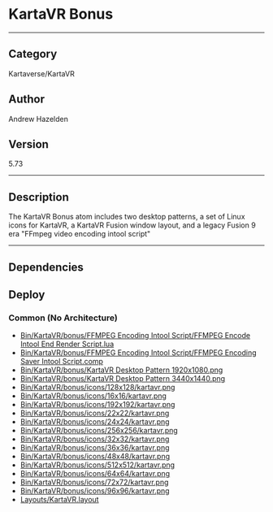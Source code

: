 # KartaVR Bonus
___

## Category
Kartaverse/KartaVR

## Author
Andrew Hazelden

## Version
5.73

___

## Description
<p>The KartaVR Bonus atom includes two desktop patterns, a set of Linux icons for KartaVR, a KartaVR Fusion window layout, and a legacy Fusion 9 era "FFmpeg video encoding intool script"</p>

___

## Dependencies

## Deploy

### Common (No Architecture)

<ul>
<li><a href="https://gitlab.com/WeSuckLess/Reactor/-/blob/master/Atoms/com.AndrewHazelden.KartaVR.Bonus/Bin/KartaVR/bonus/FFMPEG Encoding Intool Script/FFMPEG Encode Intool End Render Script.lua?ref_type=heads">Bin/KartaVR/bonus/FFMPEG Encoding Intool Script/FFMPEG Encode Intool End Render Script.lua</a></li>
<li><a href="https://gitlab.com/WeSuckLess/Reactor/-/blob/master/Atoms/com.AndrewHazelden.KartaVR.Bonus/Bin/KartaVR/bonus/FFMPEG Encoding Intool Script/FFMPEG Encoding Saver Intool Script.comp?ref_type=heads">Bin/KartaVR/bonus/FFMPEG Encoding Intool Script/FFMPEG Encoding Saver Intool Script.comp</a></li>
<li><a href="https://gitlab.com/WeSuckLess/Reactor/-/blob/master/Atoms/com.AndrewHazelden.KartaVR.Bonus/Bin/KartaVR/bonus/KartaVR Desktop Pattern 1920x1080.png?ref_type=heads">Bin/KartaVR/bonus/KartaVR Desktop Pattern 1920x1080.png</a></li>
<li><a href="https://gitlab.com/WeSuckLess/Reactor/-/blob/master/Atoms/com.AndrewHazelden.KartaVR.Bonus/Bin/KartaVR/bonus/KartaVR Desktop Pattern 3440x1440.png?ref_type=heads">Bin/KartaVR/bonus/KartaVR Desktop Pattern 3440x1440.png</a></li>
<li><a href="https://gitlab.com/WeSuckLess/Reactor/-/blob/master/Atoms/com.AndrewHazelden.KartaVR.Bonus/Bin/KartaVR/bonus/icons/128x128/kartavr.png?ref_type=heads">Bin/KartaVR/bonus/icons/128x128/kartavr.png</a></li>
<li><a href="https://gitlab.com/WeSuckLess/Reactor/-/blob/master/Atoms/com.AndrewHazelden.KartaVR.Bonus/Bin/KartaVR/bonus/icons/16x16/kartavr.png?ref_type=heads">Bin/KartaVR/bonus/icons/16x16/kartavr.png</a></li>
<li><a href="https://gitlab.com/WeSuckLess/Reactor/-/blob/master/Atoms/com.AndrewHazelden.KartaVR.Bonus/Bin/KartaVR/bonus/icons/192x192/kartavr.png?ref_type=heads">Bin/KartaVR/bonus/icons/192x192/kartavr.png</a></li>
<li><a href="https://gitlab.com/WeSuckLess/Reactor/-/blob/master/Atoms/com.AndrewHazelden.KartaVR.Bonus/Bin/KartaVR/bonus/icons/22x22/kartavr.png?ref_type=heads">Bin/KartaVR/bonus/icons/22x22/kartavr.png</a></li>
<li><a href="https://gitlab.com/WeSuckLess/Reactor/-/blob/master/Atoms/com.AndrewHazelden.KartaVR.Bonus/Bin/KartaVR/bonus/icons/24x24/kartavr.png?ref_type=heads">Bin/KartaVR/bonus/icons/24x24/kartavr.png</a></li>
<li><a href="https://gitlab.com/WeSuckLess/Reactor/-/blob/master/Atoms/com.AndrewHazelden.KartaVR.Bonus/Bin/KartaVR/bonus/icons/256x256/kartavr.png?ref_type=heads">Bin/KartaVR/bonus/icons/256x256/kartavr.png</a></li>
<li><a href="https://gitlab.com/WeSuckLess/Reactor/-/blob/master/Atoms/com.AndrewHazelden.KartaVR.Bonus/Bin/KartaVR/bonus/icons/32x32/kartavr.png?ref_type=heads">Bin/KartaVR/bonus/icons/32x32/kartavr.png</a></li>
<li><a href="https://gitlab.com/WeSuckLess/Reactor/-/blob/master/Atoms/com.AndrewHazelden.KartaVR.Bonus/Bin/KartaVR/bonus/icons/36x36/kartavr.png?ref_type=heads">Bin/KartaVR/bonus/icons/36x36/kartavr.png</a></li>
<li><a href="https://gitlab.com/WeSuckLess/Reactor/-/blob/master/Atoms/com.AndrewHazelden.KartaVR.Bonus/Bin/KartaVR/bonus/icons/48x48/kartavr.png?ref_type=heads">Bin/KartaVR/bonus/icons/48x48/kartavr.png</a></li>
<li><a href="https://gitlab.com/WeSuckLess/Reactor/-/blob/master/Atoms/com.AndrewHazelden.KartaVR.Bonus/Bin/KartaVR/bonus/icons/512x512/kartavr.png?ref_type=heads">Bin/KartaVR/bonus/icons/512x512/kartavr.png</a></li>
<li><a href="https://gitlab.com/WeSuckLess/Reactor/-/blob/master/Atoms/com.AndrewHazelden.KartaVR.Bonus/Bin/KartaVR/bonus/icons/64x64/kartavr.png?ref_type=heads">Bin/KartaVR/bonus/icons/64x64/kartavr.png</a></li>
<li><a href="https://gitlab.com/WeSuckLess/Reactor/-/blob/master/Atoms/com.AndrewHazelden.KartaVR.Bonus/Bin/KartaVR/bonus/icons/72x72/kartavr.png?ref_type=heads">Bin/KartaVR/bonus/icons/72x72/kartavr.png</a></li>
<li><a href="https://gitlab.com/WeSuckLess/Reactor/-/blob/master/Atoms/com.AndrewHazelden.KartaVR.Bonus/Bin/KartaVR/bonus/icons/96x96/kartavr.png?ref_type=heads">Bin/KartaVR/bonus/icons/96x96/kartavr.png</a></li>
<li><a href="https://gitlab.com/WeSuckLess/Reactor/-/blob/master/Atoms/com.AndrewHazelden.KartaVR.Bonus/Layouts/KartaVR.layout?ref_type=heads">Layouts/KartaVR.layout</a></li>
</ul>
